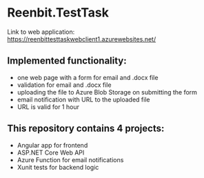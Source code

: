 # Reenbit.TestTask
Link to web application: https://reenbittesttaskwebclient1.azurewebsites.net/

## Implemented functionality:
  - one web page with a form for email and .docx file
  - validation for email and .docx file
  - uploading the file to Azure Blob Storage on submitting the form
  - email notification with URL to the uploaded file
  - URL is valid for 1 hour

## This repository contains 4 projects:
  - Angular app for frontend
  - ASP.NET Core Web API
  - Azure Function for email notifications
  - Xunit tests for backend logic
